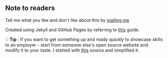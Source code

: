 ## Note to readers

Tell me what you like and don't like about this by <a class="inline-link" href=mailto:bhagwat.work@gmail.com> mailing me</a>

Created using Jekyll and GitHub Pages by referring to [this](http://jmcglone.com/guides/github-pages/) guide. 

:bulb: **Tip** : If you want to get something up and ready quickly to showcase skills to an employer - start from someone else's open source website and modify it to your taste. 
I started with [this](https://maxchadwick.xyz/) source and simplified it.
